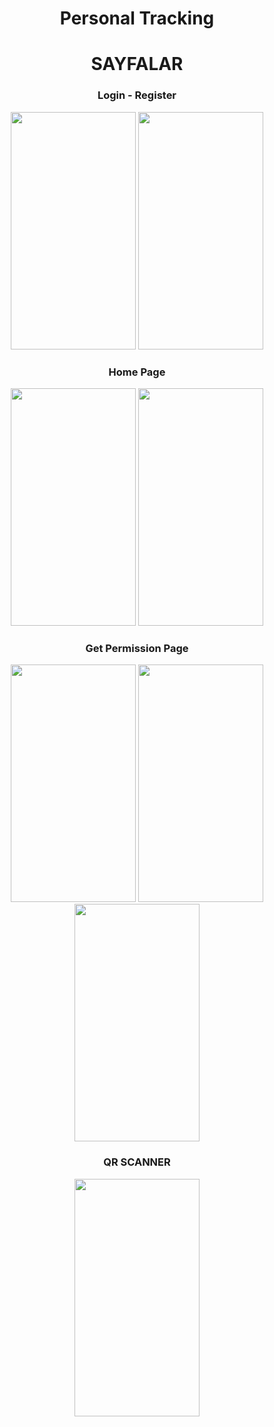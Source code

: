 

<div align='center'><h1>Personal Tracking</h1></div>



<div align='center'><h1>SAYFALAR</h1></div>


 <div align='center'><h3>Login - Register</h3></div>
 <div align='center'>
<img height='380' width='200' src="https://user-images.githubusercontent.com/56825677/163137619-e05d2533-33d1-491a-b2ed-973264800b8f.png"> </img>
<img height='380' width='200' src="https://user-images.githubusercontent.com/56825677/163137625-753e4770-60f6-499b-bccb-19641e659a94.png"> </img>
</div>



<div align='center'><h3>Home Page</h3></div>
<div align='center'>
<img height='380' width='200' src="https://user-images.githubusercontent.com/56825677/163137603-73b9c781-08f9-4a30-b6fa-d0a57e208e1e.png"> </img>
<img height='380' width='200' src="https://user-images.githubusercontent.com/56825677/163137609-8da083e5-5586-4d8b-bd6c-301d10b85130.png"> </img>

</div>

<div align='center'><h3>Get Permission Page </h3></div>
<div align='center'>
<img height='380' width='200' src="https://user-images.githubusercontent.com/56825677/163137612-ed20b6cf-f865-49d2-a5a5-666746d9f524.png"> </img>
<img height='380' width='200' src="https://user-images.githubusercontent.com/56825677/163137613-fd935fd3-dca8-4681-ac6c-7535cb13abc6.png"> </img>
<img height='380' width='200' src="https://user-images.githubusercontent.com/56825677/163137616-1cc3382b-2283-4bf2-a6b8-646c4bccfd0e.png"> </img>
</div>

<div align='center'><h3>QR SCANNER</h3></div>
<div align='center'>
<img height='380' width='200' src="https://user-images.githubusercontent.com/56825677/163137622-6ead6d1d-914d-43d2-8cfa-544c78a487b8.png"> </img>
</div>

